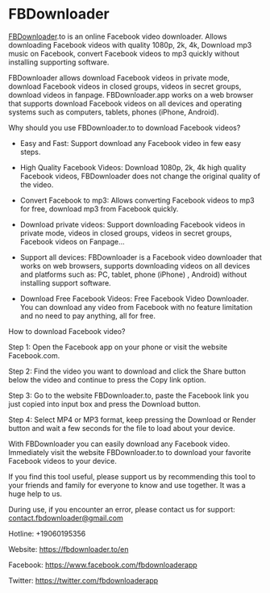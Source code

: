 # FBDownloader
<a href="https://fbdownloader.to/en">FBDownloader</a>.to is an online Facebook video downloader. Allows downloading Facebook videos with quality 1080p, 2k, 4k, Download mp3 music on Facebook, convert Facebook videos to mp3 quickly without installing supporting software.

FBDownloader allows download Facebook videos in private mode, download Facebook videos in closed groups, videos in secret groups, download videos in fanpage. FBDownloader.app works on a web browser that supports download Facebook videos on all devices and operating systems such as computers, tablets, phones (iPhone, Android).

Why should you use FBDownloader.to to download Facebook videos?

- Easy and Fast: Support download any Facebook video in few easy steps.

- High Quality Facebook Videos: Download 1080p, 2k, 4k high quality Facebook videos, FBDownloader does not change the original quality of the video.

- Convert Facebook to mp3: Allows converting Facebook videos to mp3 for free, download mp3 from Facebook quickly.

- Download private videos: Support downloading Facebook videos in private mode, videos in closed groups, videos in secret groups, Facebook videos on Fanpage...

- Support all devices: FBDownloader is a Facebook video downloader that works on web browsers, supports downloading videos on all devices and platforms such as: PC, tablet, phone (iPhone) , Android) without installing support software.

- Download Free Facebook Videos: Free Facebook Video Downloader. You can download any video from Facebook with no feature limitation and no need to pay anything, all for free.

How to download Facebook video?

Step 1: Open the Facebook app on your phone or visit the website Facebook.com.

Step 2: Find the video you want to download and click the Share button below the video and continue to press the Copy link option.

Step 3: Go to the website FBDownloader.to, paste the Facebook link you just copied into input box and press the Download button.

Step 4: Select MP4 or MP3 format, keep pressing the Download or Render button and wait a few seconds for the file to load about your device.

With FBDownloader you can easily download any Facebook video. Immediately visit the website FBDownloader.to to download your favorite Facebook videos to your device.

If you find this tool useful, please support us by recommending this tool to your friends and family for everyone to know and use together. It was a huge help to us.

During use, if you encounter an error, please contact us for support: contact.fbdownloader@gmail.com

Hotline: +19060195356

Website: <a href="https://fbdownloader.to/en">https://fbdownloader.to/en</a>

Facebook: <a href="https://www.facebook.com/fbdownloaderapp">https://www.facebook.com/fbdownloaderapp</a>

Twitter: <a href="https://twitter.com/fbdownloaderapp">https://twitter.com/fbdownloaderapp</a>
